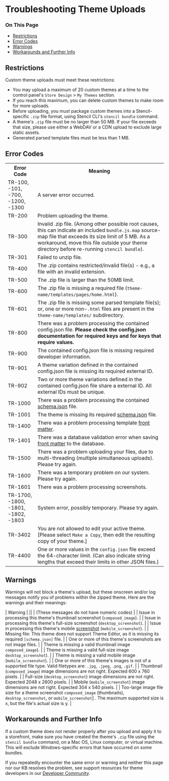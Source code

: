 # Troubleshooting Theme Uploads

<div class="otp" id="no-index">

### On This Page
- [Restrictions](#restrictions)
- [Error Codes](#error-codes)
- [Warnings](#warnings)
- [Workarounds and Further Info](#workarounds-and-further-info)

</div> 

<a href='#troubleshooting-theme-uploads_restrictions' aria-hidden='true' class='block-anchor'  id='troubleshooting-theme-uploads_restrictions'><i aria-hidden='true' class='linkify icon'></i></a>

## Restrictions

Custom theme uploads must meet these restrictions:

* You may upload a maximum of 20 custom themes at a time to the control panel's `Store Design` > `My Themes` section.
* If you reach this maximum, you can delete custom themes to make room for more uploads.
* Before uploading, you must package custom themes into a Stencil-specific `.zip` file format, using Stencil CLI's `stencil bundle` command.
* A theme's `.zip` file must be no larger than 50 MB. If your file exceeds that size, please use either a WebDAV or a CDN upload to exclude large static assets.
* Generated parsed template files must be less than 1 MB.

<a href='#troubleshooting-theme-uploads_error-codes' aria-hidden='true' class='block-anchor'  id='troubleshooting-theme-uploads_error-codes'><i aria-hidden='true' class='linkify icon'></i></a>

## Error Codes

<table>
  <tr>
    <th>Error Code</th>
    <th>Meaning</th>
  </tr>
  <tr>
    <td>TR-100, -101, -700, -1200, -1300</td>
    <td>A server error occurred.</td>
  </tr>
  <tr>
    <td>TR-200</td>
    <td>Problem uploading the theme.</td>
  </tr>
  <tr>
    <td>TR-300</td>
    <td>Invalid .zip file. (Among other possible root causes, this can indicate an included <code>bundle.js.map</code> source-map file that exceeds its size limit of 5 MB. As a workaround, move this file outside your theme directory before re-running <code>stencil bundle</code>).</td>
  </tr>
  <tr>
    <td>TR-301</td>
    <td>Failed to unzip file.</td>
  </tr>
  <tr>
    <td>TR-400</td>
    <td>The .zip contains restricted/invalid file(s) - e.g., a file with an invalid extension.</td>
  </tr>
  <tr>
    <td>TR-500</td>
    <td>The .zip file is larger than the 50MB limit.</td>
  </tr>
  <tr>
    <td>TR-600</td>
    <td>The .zip file is missing a required file (<code>theme-name/templates/pages/home.html</code>).</td>
  </tr>
  <tr>
    <td>TR-601</td>
    <td>The .zip file is missing some parsed template file(s); or, one or more non-<code>.html</code> files are present in the <code>theme-name/templates/</code></nobr> subdirectory.</td>
  </tr>
  <tr>
    <td>TR-800</td>
    <td>There was a problem processing the contained config.json file. <b>Please check the config.json documentation for required keys and for keys that require values.</b></td>
  </tr>
  <tr>
    <td>TR-900</td>
    <td>The contained config.json file is missing required developer information.</td>
  </tr>
  <tr>
    <td>TR-901</td>
    <td>A theme variation defined in the contained config.json file is missing its required external ID.</td>
  </tr>
  <tr>
    <td>TR-902</td>
    <td>Two or more theme variations defined in the contained config.json file share a external ID. All external IDs must be unique.</td>
  </tr>
  <tr>
    <td>TR-1000</td>
    <td>There was a problem processing the contained <a href="/stencil-docs/stencil-theme-editor/schema-json-metadata">schema.json</a> file.</td>
  </tr>
  <tr>
    <td>TR-1001</td>
    <td>The theme is missing its required <a href="/stencil-docs/stencil-theme-editor/schema-json-metadata">schema.json</a> file.</td>
  </tr>
  <tr>
    <td class="">TR-1400</td>
    <td class="">There was a problem processing template <a href="/stencil-docs/front-matter/front-matter-overview">front matter</a>.</td>
  </tr>
  <tr>
    <td>TR-1401</td>
    <td>There was a database validation error when saving <a href="/stencil-docs/front-matter/front-matter-overview">front matter</a> to the database.</td>
  </tr>
  <tr>
    <td>TR-1500</td>
    <td>There was a problem uploading your files, due to multi-threading (multiple simultaneous uploads). Please try again.</td>
  </tr>
  <tr>
    <td>TR-1600</td>
    <td>There was a temporary problem on our system. Please try again.</td>
  </tr>
  <tr>
    <td>TR-1601</td>
    <td>There was a problem processing screenshots.</td>
  </tr>
  <tr>
    <td>TR-1700, -1800, -1801, -1802, -1803</td>
    <td>System error, possibly temporary. Please try again.</td>
  </tr>
  <tr>
    <td>TR-3402</td>
    <td>You are not allowed to edit your active theme. [Please select <code>Make a Copy</code>, then edit the resulting copy of your theme.]</td>
  </tr>
  <tr>
    <td>TR-4400</td>
    <td>One or more values in the <code>config.json</code> file exceed the 64-character limit. (Can also indicate string lengths that exceed their limits in other JSON files.)</td>
  </tr>
 </table>

<a href='#troubleshooting-theme-uploads_warnings' aria-hidden='true' class='block-anchor'  id='troubleshooting-theme-uploads_warnings'><i aria-hidden='true' class='linkify icon'></i></a>

## Warnings

Warnings will not block a theme's upload, but these onscreen and/or log messages notify you of problems within the zipped theme. Here are the warnings and their meanings:

| Warning |
||
| (These messages do not have numeric codes) |
| Issue in processing this theme's thumbnail screenshot (`composed_image`). |
| Issue in processing this theme's full-size screenshot (`desktop_screenshot`). |
| Issue in processing this theme's mobile [screenshot](/stencil-docs/stencil-theme-editor/config-json-metadata) (`mobile_screenshot`). |
| Missing file: This theme does not support Theme Editor, as it is missing its required `[schema.json]` file. |
| One or more of this theme's screenshots are not image files. |
| Theme is missing a valid thumbnail image `composed_image`). |
| Theme is missing a valid full-size image `desktop_screenshot`). |
| Theme is missing a valid mobile image (`mobile_screenshot`). |
| One or more of this theme's images is not of a supported file type. Valid filetypes are: `.jpg`, `.jpeg`, `.png`, `.gif`. |
| Thumbnail (`composed_image`) image dimensions are not right. Expected 600 x 760 pixels. |
| Full-size (`desktop_screenshot`) image dimensions are not right. Expected 2048 x 2600 pixels. |
| Mobile (`mobile_screenshot`) image dimensions are not right. Expected 304 x 540 pixels. |
| Too-large image file size for a theme screenshot `composed_image` (thumbnails), `desktop_screenshot`, or `mobile_screenshot`] . The maximum supported size is x, but the file's actual size is y. |

<a href='#troubleshooting-theme-uploads_workarounds' aria-hidden='true' class='block-anchor'  id='troubleshooting-theme-uploads_workarounds'><i aria-hidden='true' class='linkify icon'></i></a>

## Workarounds and Further Info

If a custom theme does not render properly after you upload and apply it to a storefront, make sure you have created the theme's `.zip` file using the `stencil bundle` command, on a Mac OS, Linux computer, or virtual machine. This will exclude Windows-specific errors that have occurred on some bundles.

If you repeatedly encounter the same error or warning and neither this page nor our KB resolves the problem, see support resources for theme developers in our [Developer Community](https://forum.bigcommerce.com/s/group/0F913000000HLjECAW/bigcommerce-developers).
